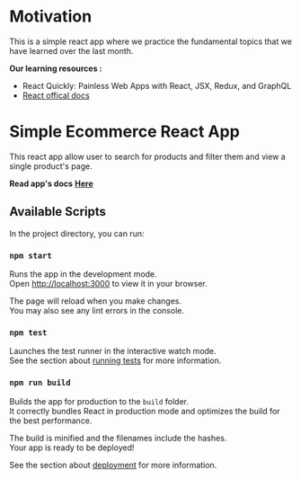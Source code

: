 # Motivation
This is a simple react app where we practice the fundamental topics that we have learned over the last month.

**Our learning resources :** 
- React Quickly: Painless Web Apps with React, JSX, Redux, and GraphQL
- [React offical docs](https://reactjs.org/docs/hello-world.html)

# Simple Ecommerce React App
This react app allow user to search for products and filter them and view a single product's page.

**Read app's docs**  [**Here**](docs/simple-ecommerce.md)

## Available Scripts

In the project directory, you can run:

### `npm start`

Runs the app in the development mode.\
Open [http://localhost:3000](http://localhost:3000) to view it in your browser.

The page will reload when you make changes.\
You may also see any lint errors in the console.

### `npm test`

Launches the test runner in the interactive watch mode.\
See the section about [running tests](https://facebook.github.io/create-react-app/docs/running-tests) for more information.

### `npm run build`

Builds the app for production to the `build` folder.\
It correctly bundles React in production mode and optimizes the build for the best performance.

The build is minified and the filenames include the hashes.\
Your app is ready to be deployed!

See the section about [deployment](https://facebook.github.io/create-react-app/docs/deployment) for more information.